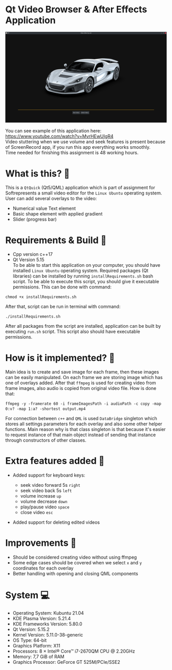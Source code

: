 # Qt Video Browser & After Effects Application

![VideoEditor](rimacVideoEditor.png)

You can see example of this application here: https://www.youtube.com/watch?v=MvrHEwUIgR4
<br>Video stuttering when we use volume and seek features is present because of ScreenRecord app, if you run this app everything works smoothly. 
<br>Time needed for finishing this assignment is 48 working hours.

# What is this? :book:
This is a `QtQuick` (Qt5/QML) application which is part of assignment for Softrepresents a small video editor for the `Linux Ubuntu` operating system.
User can add several overlays to the video:
- Numerical value Text element 
- Basic shape element with applied gradient
- Slider (progress bar)

# Requirements & Build :wrench: 
- Cpp version c++17
- Qt Version 5.15
<br>To be able to start this application on your computer, you should have installed `Linux Ubuntu` operating system. Required packages (Qt libraries) can be installed by running `installRequirements.sh` bash script. To be able to execute this script, you should give it executable permissions. This can be done with command:
```
chmod +x installRequirements.sh 
```
After that, script can be run in terminal with command: 
```
./installRequirements.sh
```
After all packages from the script are installed, application can be built by executing `run.sh` script. This script also should have executable permissions.

# How is it implemented? :brain:
Main idea is to create and save image for each frame, then these images can be easily manipulated.
On each frame we are storing image which has one of overlays added. After that `ffmpeg` is used for creating video from frame images, also audio is copied from original video file. How is done that:
```
ffmpeg -y -framerate 60 -i frameImagesPath -i audioPath -c copy -map 0:v? -map 1:a? -shortest output.mp4
```
For connection between `c++` and `QML` is used `DataBridge` singleton which stores all settings parameters for each overlay and also some other helper functions. Main reason why is that class singleton is that because it's easier to request instance of that main object instead of sending that instance through constructors of other classes.

# Extra features added :gem: 
- Added support for keyboard keys:
    - seek video forward 5s `right`
    - seek video back 5s `left`
    - volume increase `up`
    - volume decrease `down`
    - play/pause video `space`
    - close video `esc`
    
- Added support for deleting edited videos

# Improvements :rocket:
- Should be considered creating video without using ffmpeg
- Some edge cases should be covered when we select `x` and `y` coordinates for each overlay
- Better handling with opening and closing QML components

# System :computer:
- Operating System: Kubuntu 21.04
- KDE Plasma Version: 5.21.4
- KDE Frameworks Version: 5.80.0
- Qt Version: 5.15.2
- Kernel Version: 5.11.0-38-generic
- OS Type: 64-bit
- Graphics Platform: X11
- Processors: 8 × Intel® Core™ i7-2670QM CPU @ 2.20GHz
- Memory: 7,7 GiB of RAM
- Graphics Processor: GeForce GT 525M/PCIe/SSE2
